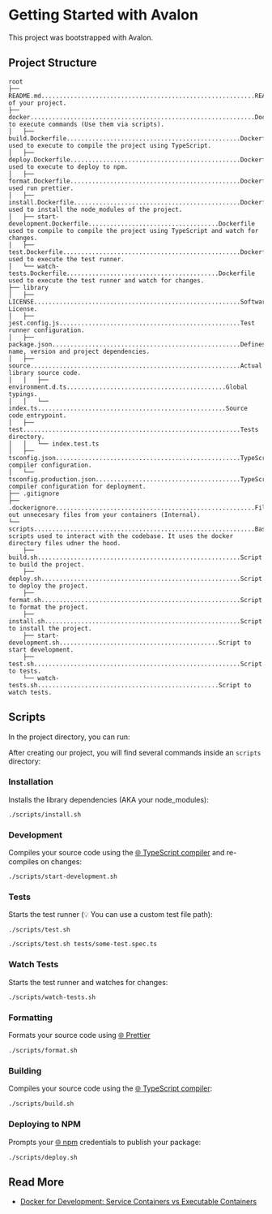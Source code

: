 # Getting Started with Avalon

This project was bootstrapped with Avalon.

## Project Structure

```
root
├── README.md...........................................................README of your project.
├── docker..............................................................Dockerfiles to execute commands (Use them via scripts).
│   ├── build.Dockerfile................................................Dockerfile used to execute to compile the project using TypeScript.
│   ├── deploy.Dockerfile...............................................Dockerfile used to execute to deploy to npm.
│   ├── format.Dockerfile...............................................Dockerfile used run prettier.
│   ├── install.Dockerfile..............................................Dockerfile used to install the node_modules of the project.
│   ├── start-development.Dockerfile....................................Dockerfile used to compile to compile the project using TypeScript and watch for changes.
│   ├── test.Dockerfile.................................................Dockerfile used to execute the test runner.
│   └── watch-tests.Dockerfile..........................................Dockerfile used to execute the test runner and watch for changes.
├── library
│   ├── LICENSE.........................................................Software License.
│   ├── jest.config.js..................................................Test runner configuration.
│   ├── package.json....................................................Defines name, version and project dependencies.
│   ├── source..........................................................Actual library source code.
│   │   ├── environment.d.ts............................................Global typings.
│   │   └── index.ts....................................................Source code entrypoint.
│   ├── test............................................................Tests directory.
│   │   └── index.test.ts
│   ├── tsconfig.json...................................................TypeScript compiler configuration.
│   └── tsconfig.production.json........................................TypeScript compiler configuration for deployment.
├── .gitignore
├── .dockerignore.......................................................Filters out unnecesary files from your containers (Internal).
└── scripts.............................................................Bash scripts used to interact with the codebase. It uses the docker directory files udner the hood.
    ├── build.sh........................................................Script to build the project.
    ├── deploy.sh.......................................................Script to deploy the project.
    ├── format.sh.......................................................Script to format the project.
    ├── install.sh......................................................Script to install the project.
    ├── start-development.sh............................................Script to start development.
    ├── test.sh.........................................................Script to tests.
    └── watch-tests.sh..................................................Script to watch tests.
```

## Scripts

In the project directory, you can run:

After creating our project, you will find several commands inside an `scripts` directory:

### Installation

Installs the library dependencies (AKA your node_modules):

```shell
./scripts/install.sh
```

### Development

Compiles your source code using the [🌐 TypeScript compiler](https://www.npmjs.com/package/typescript) and re-compiles on changes:

```shell
./scripts/start-development.sh
```

### Tests

Starts the test runner (💡 You can use a custom test file path):

```shell
./scripts/test.sh
```

```shell
./scripts/test.sh tests/some-test.spec.ts
```

### Watch Tests

Starts the test runner and watches for changes:

```shell
./scripts/watch-tests.sh
```

### Formatting

Formats your source code using [🌐 Prettier](https://prettier.io)

```shell
./scripts/format.sh
```

### Building

Compiles your source code using the [🌐 TypeScript compiler](https://www.npmjs.com/package/typescript):

```shell
./scripts/build.sh
```

### Deploying to NPM

Prompts your [🌐 npm](https://www.npmjs.com) credentials to publish your package:

```shell
./scripts/deploy.sh
```

## Read More

- [Docker for Development: Service Containers vs Executable Containers](https://levelup.gitconnected.com/docker-for-development-service-containers-vs-executable-containers-9fb831775133)
